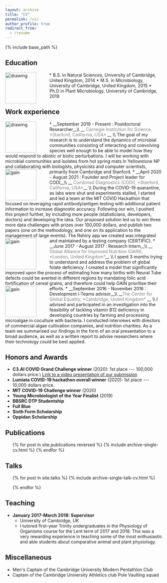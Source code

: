 ```yaml
---
layout: archive
title: "CV"
permalink: /cv/
author_profile: true
redirect_from:
  - /resume
---
```


{% include base_path %}

## Education

<img src="{{ site.baseurl }}/images/cambridge.png" alt="drawing" width="100" style="float: left; margin-right: 3em;"/>
* B.S. in Natural Sciences, University of Cambridge, United Kingdom, 2014
* M.S. in Microbiology, University of Cambridge, United Kingdom, 2015
* Ph.D in Plant Microbiology, University of Cambridge, 2019






## Work experience

<img src="{{ site.baseurl }}/images/carnegie.jpeg" alt="drawing" width="100" style="float: left; margin-right: 3em;"/>
* __September 2019 - Present : Postdoctoral Researcher__\\
__<span style="color: grey;">   Carnegie Institution for Science, *Stanford, California, USA* </span>__ \\
    The goal of my research is to understand the dynamics of microbial communities consisting of interacting and coevolving species well enough to be able to model how they would respond to abiotic or biotic perturbations. I will be working with microbial communities and isolates from hot spring mats in Yellowstone NP and collaborating with biologists, physicists and computer scientists, primarily from Cambridge and Stanford.


<img src="{{ site.baseurl }}/images/codi.png" alt="gain" width="100" style="float: left; margin-right: 3em;"/>
* __April 2020 -  August 2021  :  Founder and Project leader for CODI__\\
__<span style="color: grey;"> Combined Diagnostics (CODI), *Stanford, California, USA*</span>__ \\
During the COVID-19 quarantine, as labs were shut and experiments stalled, I started and led a team at the MIT COVID Hackathon that focused on leveraging rapid antibody/antigen testing with additional patient information to increase diagnostic accuracy. Following our win, I pushed this project further, by including more people (statisticians, developers, doctors) and developing the idea. Our proposed solution led us to win three more data challenges with prizes over 100,000 dollars, and publish two papers (one on the methodology, and one on its application to the management of large events). The Rshiny app we created was integrated and maintained by a testing company (CERTIFIC).

<img src="{{ site.baseurl }}/images/gain.png" alt="gain" width="100" style="float: left; margin-right: 3em;"/>
* __June 2017 -  August 2017  : Research Intern__\\
__<span style="color: grey;"> Global Alliance for Improved Nutrition (GAIN), *London, United Kingdom*</span>__ \\
I spent 3 months trying to understand and address the problem of global folate deficiency. I created a model that significantly improved upon the process of estimating how many births with Neural Tube defects could be averted in different regions by mandating folic acid fortification of cereal grains, and therefore could help GAIN prioritise their efforts.


<img src="{{ site.baseurl }}/images/global_eq.jpeg" alt="gain" width="100" style="float: left; margin-right: 3em;"/>
* __September 2016 -  November 2016  : Development i-Teams advisor__\\
__<span style="color: grey;">The Center for Global Equality, *Cambridge, United Kingdom* </span>__ \\
I advised and participated in an investigation into the feasibility of tackling vitamin B12 deficiency in developing countries by farming and processing microalgae in coculture with bacteria. I conducted interviews with directors of commercial algae cultivation companies, and nutrition charities. As a team we summarised our findings in the form of an oral presentation to a broad audience, as well as a written report to advise researchers where their technology could be best applied.


## Honors and Awards

* __C3.AI COVID Grand Challenge winner__ (2020): 1st place --- 100,000 dollars price.\\
[Link to a video presentation of our submission](https://c3.ai/c3-ai-covid-19-grand-challenge/)
* __Lumiata COVID-19 hackathon overall winner__  (2020): 1st place --- 10,000 dollars price.
* __MIT COVID-19 Challenge winner__ (2020)
* __Young Microbiologist of the Year Finalist__ (2019)
* __BBSRC DTP Studentship__
* __Full Blue__
* __Sixth Form Scholarship__
* __Oppidan Scholarship__



## Publications
<ol>
{% for post in site.publications reversed %}
 {% include archive-single-cv.html %}
{% endfor %}
</ol>



## Talks
<ul>
 {% for post in site.talks %}
    {% include archive-single-talk-cv.html %}

  {% endfor %}
</ul>



## Teaching


* __January 2017-March 2018: Supervisor__
  * University of Cambridge, UK
  * I tutored first-year Trinity undergraduates in the Physiology of Organisms course for the Lent term of 2017 and 2018. This was a very rewarding experience in teaching some of the most enthusiastic and able students about comparative animal and plant physiology.

## Miscellaneous

* Men's Captain of the Cambridge University Modern Pentathlon Club
* Captain of the Cambridge University Athletics club Pole Vaulting squad
